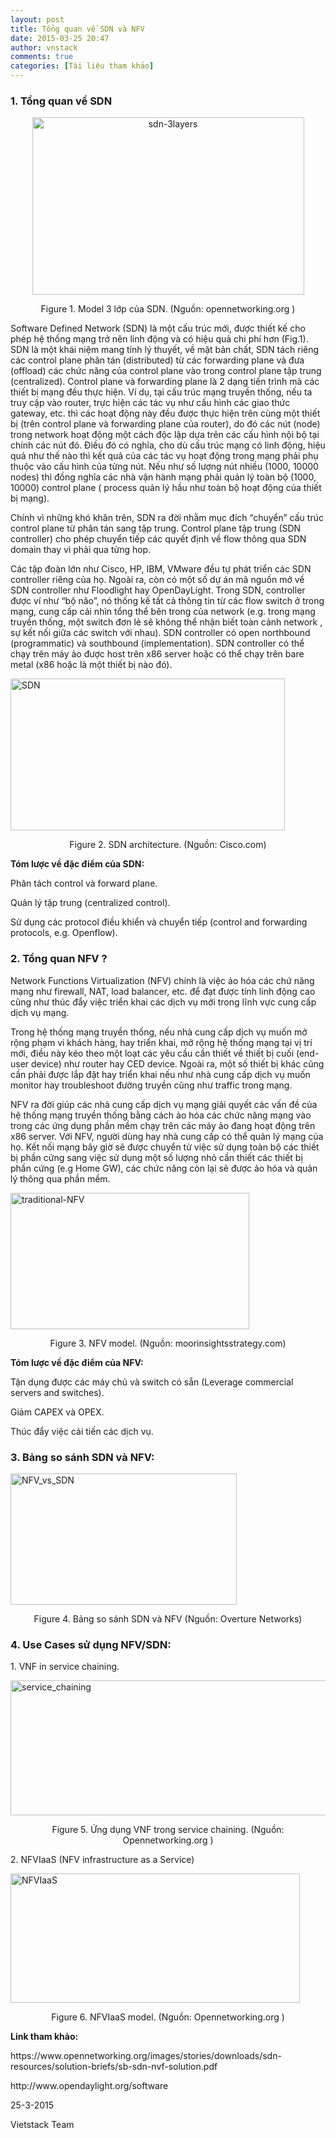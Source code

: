 ```yaml
---
layout: post
title: Tổng quan về SDN và NFV
date: 2015-03-25 20:47
author: vnstack
comments: true
categories: [Tài liệu tham khảo]
---
```

<h3 class="western"><strong>1. Tổng quan về SDN</strong></h3>
<p class="western" style="text-align:center;"><a href="https://vietstack.files.wordpress.com/2015/03/sdn-3layers.gif"><img class="aligncenter wp-image-457 " src="https://vietstack.files.wordpress.com/2015/03/sdn-3layers.gif?w=300" alt="sdn-3layers" width="435" height="284" /></a></p>
<p class="western" style="text-align:center;">Figure 1. Model 3 lớp của SDN. (Nguồn: opennetworking.org )</p>
<p class="western">Software Defined Network (SDN) là một cấu trúc mới, được thiết kế cho phép hệ thống mạng trở nên linh động và có hiệu quả chi phí hơn (Fig.1). SDN là một khái niệm mang tính lý thuyết, về mặt bản chất, SDN tách riêng các control plane phân tán (distributed) từ các forwarding plane và đưa (offload) các chức năng của control plane vào trong control plane tập trung (centralized). Control plane và forwarding plane là 2 dạng tiến trình mà các thiết bị mạng đều thực hiện. Ví dụ, tại cấu trúc mạng truyền thống, nếu ta truy cập vào router, trực hiện các tác vụ như cấu hình các giao thức gateway, etc. thì các hoạt động này đều được thực hiện trên cùng một thiết bị (trên control plane và forwarding plane của router), do đó các nút (node) trong network hoạt động một cách độc lập dựa trên các cấu hình nội bộ tại chính các nút đó. Điều đó có nghĩa, cho dù cấu trúc mạng có linh động, hiệu quả như thế nào thì kết quả của các tác vụ hoạt động trong mạng phải phụ thuộc vào cấu hình của từng nút. Nếu như số lượng nút nhiều (1000, 10000 nodes) thì đồng nghĩa các nhà vận hành mạng phải quản lý toàn bộ (1000, 10000) control plane ( process quản lý hầu như toàn bộ hoạt động của thiết bị mạng).</p>
<p class="western">Chính vì những khó khăn trên, SDN ra đời nhằm mục đích “chuyển” cấu trúc control plane từ phân tán sang tập trung. Control plane tập trung (SDN controller) cho phép chuyển tiếp các quyết định về flow thông qua SDN domain thay vì phải qua từng hop.</p>
<p class="western">Các tập đoàn lớn như Cisco, HP, IBM, VMware đều tự phát triển các SDN controller riêng của họ. Ngoài ra, còn có một số dự án mã nguồn mở về SDN controller như Floodlight hay OpenDayLight. Trong SDN, controller được ví như “bộ não”, nó thống kế tất cả thông tin từ các flow switch ở trong mạng, cung cấp cái nhìn tổng thể bên trong của network (e.g. trong mạng truyền thống, một switch đơn lẻ sẽ không thể nhận biết toàn cảnh network , sự kết nối giữa các switch với nhau). SDN controller có open northbound (programmatic) và southbound (implementation). SDN controller có thể chạy trên máy ảo được host trên x86 server hoặc có thể chạy trên bare metal (x86 hoặc là một thiết bị nào đó).</p>
<p class="western"><a href="https://vietstack.files.wordpress.com/2015/03/sdn.png"><img class="aligncenter  wp-image-459" src="https://vietstack.files.wordpress.com/2015/03/sdn.png?w=300" alt="SDN" width="439" height="243" /></a></p>
<p class="western" style="text-align:center;">Figure 2. SDN architecture. (Nguồn: Cisco.com)</p>
<p class="western"><strong>Tóm lược về đặc điểm của SDN:</strong></p>
<p class="western">Phân tách control và forward plane.</p>
<p class="western">Quản lý tập trung (centralized control).</p>
<p class="western">Sử dụng các protocol điều khiển và chuyển tiếp (control and forwarding protocols, e.g. Openflow).</p>

<h3 class="western">2. Tổng quan NFV ?</h3>
<p class="western">Network Functions Virtualization (NFV) chính là việc ảo hóa các chứ năng mạng như firewall, NAT, load balancer, etc. để đạt được tính linh động cao cũng như thúc đẩy việc triển khai các dịch vụ mới trong lĩnh vực cung cấp dịch vụ mạng.</p>
<p class="western">Trong hệ thống mạng truyền thống, nếu nhà cung cấp dịch vụ muốn mở rộng phạm vi khách hàng, hay triển khai, mở rộng hệ thống mạng tại vị trí mới, điều này kéo theo một loạt các yêu cầu cần thiết về thiết bị cuối (end-user device) như router hay CED device. Ngoài ra, một số thiết bị khác cũng cần phải được lắp đặt hay triển khai nếu như nhà cung cấp dịch vụ muốn monitor hay troubleshoot đường truyền cũng như traffic trong mạng.</p>
<p class="western">NFV ra đời giúp các nhà cung cấp dịch vụ mạng giải quyết các vấn đề của hệ thống mạng truyền thống bằng cách ảo hóa các chức năng mạng vào trong các ứng dụng phần mềm chạy trên các máy ảo đang hoạt động trên x86 server. Với NFV, người dùng hay nhà cung cấp có thể quản lý mạng của họ. Kết nối mạng bây giờ sẽ được chuyển từ việc sử dụng toàn bộ các thiết bị phần cứng sang việc sử dụng một số lượng nhỏ cần thiết các thiết bị phần cứng (e.g Home GW), các chức năng còn lại sẽ được ảo hóa và quản lý thông qua phần mềm.</p>
<p class="western"><a href="https://vietstack.files.wordpress.com/2015/03/traditional-nfv.png"><img class="aligncenter  wp-image-460" src="https://vietstack.files.wordpress.com/2015/03/traditional-nfv.png?w=300" alt="traditional-NFV" width="382" height="218" /></a></p>
<p class="western" style="text-align:center;">Figure 3. NFV model. (Nguồn: moorinsightsstrategy.com)</p>
<p class="western"><strong>Tóm lược về đặc điểm của NFV:</strong></p>
<p class="western">Tận dụng được các máy chủ và switch có sẵn (Leverage commercial servers and switches).</p>
<p class="western">Giảm CAPEX và OPEX.</p>
<p class="western">Thúc đẩy việc cải tiến các dịch vụ.</p>

<h3 class="western">3. Bảng so sánh SDN và NFV:</h3>
<p class="western"><a href="https://vietstack.files.wordpress.com/2015/03/nfv_vs_sdn.png"><img class="aligncenter  wp-image-458" src="https://vietstack.files.wordpress.com/2015/03/nfv_vs_sdn.png?w=300" alt="NFV_vs_SDN" width="362" height="210" /></a></p>
<p class="western" style="text-align:center;">Figure 4. Bảng so sánh SDN và NFV (Nguồn: Overture Networks)</p>

<h3 class="western">4. Use Cases sử dụng NFV/SDN:</h3>
<p class="western">1. VNF in service chaining.</p>
<p class="western"><a href="https://vietstack.files.wordpress.com/2015/03/service_chaining.png"><img class="aligncenter  wp-image-462" src="https://vietstack.files.wordpress.com/2015/03/service_chaining.png?w=300" alt="service_chaining" width="531" height="216" /></a></p>
<p class="western" style="text-align:center;">Figure 5. Ứng dụng VNF trong service chaining. (Nguồn: Opennetworking.org )</p>
<p class="western">2. NFVIaaS (NFV infrastructure as a Service)</p>
<p class="western"><a href="https://vietstack.files.wordpress.com/2015/03/nfviaas.png"><img class="aligncenter  wp-image-461" src="https://vietstack.files.wordpress.com/2015/03/nfviaas.png?w=300" alt="NFVIaaS" width="463" height="207" /></a></p>
<p class="western" style="text-align:center;">Figure 6. NFVIaaS model. (Nguồn: Opennetworking.org )</p>
<p class="western"><strong>Link tham khảo:</strong></p>
<p class="western">https://www.opennetworking.org/images/stories/downloads/sdn-resources/solution-briefs/sb-sdn-nvf-solution.pdf</p>
<p class="western">http://www.opendaylight.org/software</p>
<p class="western">25-3-2015</p>
<p class="western">Vietstack Team</p>
